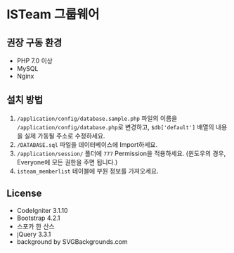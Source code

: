 # ISTeam 그룹웨어

## 권장 구동 환경
 - PHP 7.0 이상
 - MySQL
 - Nginx

## 설치 방법
1. `/application/config/database.sample.php` 파일의 이름을 `/application/config/database.php`로 변경하고, `$db['default']` 배열의 내용을 실제 가동될 주소로 수정하세요.
1. `/DATABASE.sql` 파일을 데이터베이스에 Import하세요.
1. `/application/session/` 폴더에 `777` Permission을 적용하세요. (윈도우의 경우, Everyone에 모든 권한을 주면 됩니다.)
1. `isteam_memberlist` 테이블에 부원 정보를 가져오세요.

## License
 - CodeIgniter 3.1.10
 - Bootstrap 4.2.1
 - 스포카 한 산스
 - jQuery 3.3.1
 - background by SVGBackgrounds.com